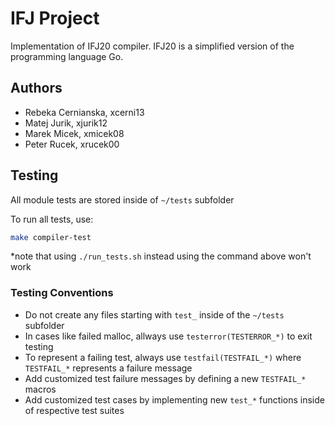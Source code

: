 # IFJ Project

Implementation of IFJ20 compiler.
IFJ20 is a simplified version of the programming language Go.

## Authors

* Rebeka Cernianska, xcerni13
* Matej Jurik, xjurik12
* Marek Micek, xmicek08
* Peter Rucek, xrucek00

## Testing

All module tests are stored inside of `~/tests` subfolder

To run all tests, use:

```bash
make compiler-test
```

*note that using `./run_tests.sh` instead using the command above won't work

### Testing Conventions

* Do not create any files starting with `test_` inside of the `~/tests` subfolder
* In cases like failed malloc, allways use `testerror(TESTERROR_*)` to exit testing
* To represent a failing test, always use `testfail(TESTFAIL_*)` where `TESTFAIL_*` represents a failure message
* Add customized test failure messages by defining a new `TESTFAIL_*` macros
* Add customized test cases by implementing new `test_*` functions inside of respective test suites


<!-- ## Bugs -->
